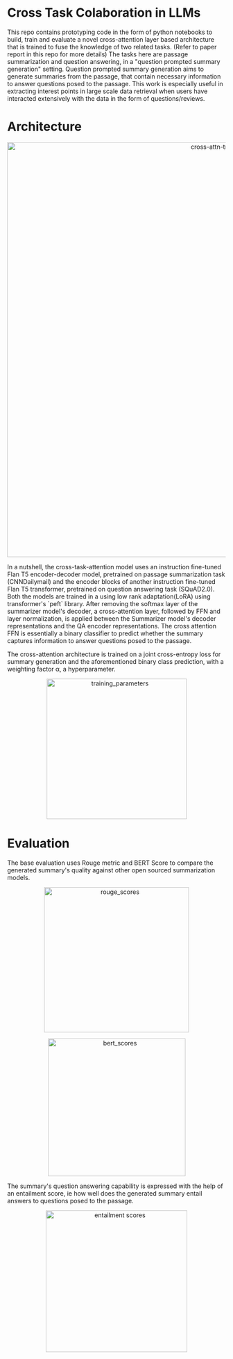 # Cross Task Colaboration in LLMs
This repo contains prototyping code in the form of python notebooks to build, train and evaluate a novel cross-attention layer based architecture that is trained to fuse the knowledge of two related tasks. (Refer to paper report in this repo for more details) The tasks here are passage summarization and question answering, in a "question prompted summary generation" setting. Question prompted summary generation aims to generate summaries from the passage, that contain necessary information to answer questions posed to the passage. This work is especially useful in extracting interest points in large scale data retrieval when users have interacted extensively with the data in the form of questions/reviews.

# Architecture
<p align="center">
  <img width="955" alt="cross-attn-training" src="https://github.com/iwinterknight/LLMs_Cross_Task_Colab/assets/37212007/406113f0-fedd-4b5b-9e6b-19327c29a7f2">
</p>
In a nutshell, the cross-task-attention model uses an instruction fine-tuned Flan T5 encoder-decoder model, pretrained on passage summarization task (CNNDailymail) and the encoder blocks of another instruction fine-tuned Flan T5 transformer, pretrained on question answering task (SQuAD2.0). Both the models are trained in a using low rank adaptation(LoRA) using transformer's `peft` library. After removing the softmax layer of the summarizer model's decoder, a cross-attention layer, followed by FFN and layer normalization, is applied between the Summarizer model's decoder representations and the QA encoder representations. The cross attention FFN is essentially a binary classifier to predict whether the summary captures information to answer questions posed to the passage.

The cross-attention architecture is trained on a joint cross-entropy loss for summary generation and the aforementioned binary class prediction, with a weighting factor α, a hyperparameter.

<p align="center">
<img width="323" alt="training_parameters" src="https://github.com/iwinterknight/LLMs_Cross_Task_Colab/assets/37212007/8af36fcf-a5bb-4ea6-937e-03988c9dc869">
</p>

# Evaluation
The base evaluation uses Rouge metric and BERT Score to compare the generated summary's quality against other open sourced summarization models. 
<p align="center">
<img width="334" alt="rouge_scores" src="https://github.com/iwinterknight/LLMs_Cross_Task_Colab/assets/37212007/66edb9e2-4a0b-4500-a50a-54bac7a01984">
</p>
<p align="center">
<img width="317" alt="bert_scores" src="https://github.com/iwinterknight/LLMs_Cross_Task_Colab/assets/37212007/8d00aea0-2dd5-4ed7-969f-c36c71aad077">
</p>
The summary's question answering capability is expressed with the help of an entailment score, ie how well does the generated summary entail answers to questions posed to the passage.
<p align="center">
<img width="326" alt="entailment scores" src="https://github.com/iwinterknight/LLMs_Cross_Task_Colab/assets/37212007/a5fc3971-403f-4ce5-965d-1c9aa3450b25">
</p>
